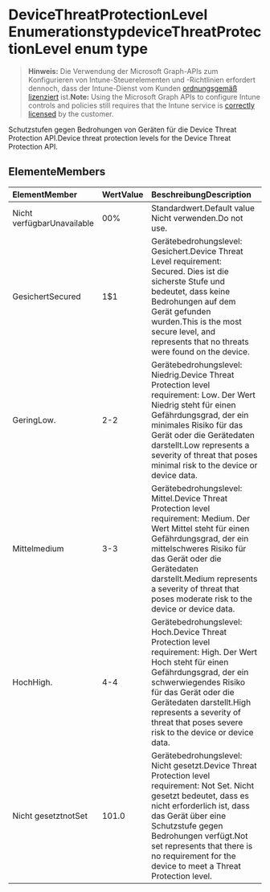 # <a name="devicethreatprotectionlevel-enum-type"></a><span data-ttu-id="1b6da-101">DeviceThreatProtectionLevel Enumerationstyp</span><span class="sxs-lookup"><span data-stu-id="1b6da-101">deviceThreatProtectionLevel enum type</span></span>

> <span data-ttu-id="1b6da-102">**Hinweis:** Die Verwendung der Microsoft Graph-APIs zum Konfigurieren von Intune-Steuerelementen und -Richtlinien erfordert dennoch, dass der Intune-Dienst vom Kunden [ordnungsgemäß lizenziert](https://go.microsoft.com/fwlink/?linkid=839381) ist.</span><span class="sxs-lookup"><span data-stu-id="1b6da-102">**Note:** Using the Microsoft Graph APIs to configure Intune controls and policies still requires that the Intune service is [correctly licensed](https://go.microsoft.com/fwlink/?linkid=839381) by the customer.</span></span>

<span data-ttu-id="1b6da-103">Schutzstufen gegen Bedrohungen von Geräten für die Device Threat Protection API.</span><span class="sxs-lookup"><span data-stu-id="1b6da-103">Device threat protection levels for the Device Threat Protection API.</span></span>
## <a name="members"></a><span data-ttu-id="1b6da-104">Elemente</span><span class="sxs-lookup"><span data-stu-id="1b6da-104">Members</span></span>
|<span data-ttu-id="1b6da-105">Element</span><span class="sxs-lookup"><span data-stu-id="1b6da-105">Member</span></span>|<span data-ttu-id="1b6da-106">Wert</span><span class="sxs-lookup"><span data-stu-id="1b6da-106">Value</span></span>|<span data-ttu-id="1b6da-107">Beschreibung</span><span class="sxs-lookup"><span data-stu-id="1b6da-107">Description</span></span>|
|:---|:---|:---|
|<span data-ttu-id="1b6da-108">Nicht verfügbar</span><span class="sxs-lookup"><span data-stu-id="1b6da-108">Unavailable</span></span>|<span data-ttu-id="1b6da-109">0</span><span class="sxs-lookup"><span data-stu-id="1b6da-109">0%</span></span>|<span data-ttu-id="1b6da-110">Standardwert.</span><span class="sxs-lookup"><span data-stu-id="1b6da-110">Default value</span></span> <span data-ttu-id="1b6da-111">Nicht verwenden.</span><span class="sxs-lookup"><span data-stu-id="1b6da-111">Do not use.</span></span>|
|<span data-ttu-id="1b6da-112">Gesichert</span><span class="sxs-lookup"><span data-stu-id="1b6da-112">Secured</span></span>|<span data-ttu-id="1b6da-113">1</span><span class="sxs-lookup"><span data-stu-id="1b6da-113">$1</span></span>|<span data-ttu-id="1b6da-114">Gerätebedrohungslevel: Gesichert.</span><span class="sxs-lookup"><span data-stu-id="1b6da-114">Device Threat Level requirement: Secured.</span></span> <span data-ttu-id="1b6da-115">Dies ist die sicherste Stufe und bedeutet, dass keine Bedrohungen auf dem Gerät gefunden wurden.</span><span class="sxs-lookup"><span data-stu-id="1b6da-115">This is the most secure level, and represents that no threats were found on the device.</span></span>|
|<span data-ttu-id="1b6da-116">Gering</span><span class="sxs-lookup"><span data-stu-id="1b6da-116">Low.</span></span>|<span data-ttu-id="1b6da-117">2</span><span class="sxs-lookup"><span data-stu-id="1b6da-117">-2</span></span>|<span data-ttu-id="1b6da-118">Gerätebedrohungslevel: Niedrig.</span><span class="sxs-lookup"><span data-stu-id="1b6da-118">Device Threat Protection level requirement: Low.</span></span> <span data-ttu-id="1b6da-119">Der Wert Niedrig steht für einen Gefährdungsgrad, der ein minimales Risiko für das Gerät oder die Gerätedaten darstellt.</span><span class="sxs-lookup"><span data-stu-id="1b6da-119">Low represents a severity of threat that poses minimal risk to the device or device data.</span></span>|
|<span data-ttu-id="1b6da-120">Mittel</span><span class="sxs-lookup"><span data-stu-id="1b6da-120">medium</span></span>|<span data-ttu-id="1b6da-121">3</span><span class="sxs-lookup"><span data-stu-id="1b6da-121">-3</span></span>|<span data-ttu-id="1b6da-122">Gerätebedrohungslevel: Mittel.</span><span class="sxs-lookup"><span data-stu-id="1b6da-122">Device Threat Protection level requirement: Medium.</span></span> <span data-ttu-id="1b6da-123">Der Wert Mittel steht für einen Gefährdungsgrad, der ein mittelschweres Risiko für das Gerät oder die Gerätedaten darstellt.</span><span class="sxs-lookup"><span data-stu-id="1b6da-123">Medium represents a severity of threat that poses moderate risk to the device or device data.</span></span>|
|<span data-ttu-id="1b6da-124">Hoch</span><span class="sxs-lookup"><span data-stu-id="1b6da-124">High.</span></span>|<span data-ttu-id="1b6da-125">4</span><span class="sxs-lookup"><span data-stu-id="1b6da-125">-4</span></span>|<span data-ttu-id="1b6da-126">Gerätebedrohungslevel: Hoch.</span><span class="sxs-lookup"><span data-stu-id="1b6da-126">Device Threat Protection level requirement: High.</span></span> <span data-ttu-id="1b6da-127">Der Wert Hoch steht für einen Gefährdungsgrad, der ein schwerwiegendes Risiko für das Gerät oder die Gerätedaten darstellt.</span><span class="sxs-lookup"><span data-stu-id="1b6da-127">High represents a severity of threat that poses severe risk to the device or device data.</span></span>|
|<span data-ttu-id="1b6da-128">Nicht gesetzt</span><span class="sxs-lookup"><span data-stu-id="1b6da-128">notSet</span></span>|<span data-ttu-id="1b6da-129">10</span><span class="sxs-lookup"><span data-stu-id="1b6da-129">1.0</span></span>|<span data-ttu-id="1b6da-130">Gerätebedrohungslevel: Nicht gesetzt.</span><span class="sxs-lookup"><span data-stu-id="1b6da-130">Device Threat Protection level requirement: Not Set.</span></span> <span data-ttu-id="1b6da-131">Nicht gesetzt bedeutet, dass es nicht erforderlich ist, dass das Gerät über eine Schutzstufe gegen Bedrohungen verfügt.</span><span class="sxs-lookup"><span data-stu-id="1b6da-131">Not set represents that there is no requirement for the device to meet a Threat Protection level.</span></span>|



